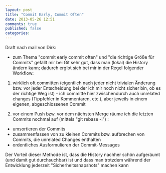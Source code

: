 ```yaml
---
layout: post
title: "Commit Early, Commit Often"
date: 2013-05-26 12:51
comments: true
published: false
categories: 
---
```

Draft nach mail von Dirk:
* zum Thema "commit early commit often" und "die richtige Größe für
Commits" gefällt mir bei Git sehr gut, dass man (lokal) die History
ändern kann; dadurch ergibt sich bei mir in der Regel folgender Workflow:

1) wirklich oft committen (eigentlich nach jeder nicht trivialen
Änderung bzw. vor jeder Entscheidung bei der ich mir noch nicht sicher
bin, ob es der richtige Weg ist) - ich committe hier zwischendurch auch
unrelated changes (Tippfehler in Kommentaren, etc.), aber jeweils in
einem eigenen, abgeschlossenen Commit

2) vor einem Push bzw. vor dem nächsten Merge räume ich die letzten
Commits nochmal auf (mittels "git rebase -i") :

* umsortieren der Commits
* zusammenfassen von zu kleinen Commits bzw. aufbrechen von Commits, die unrelated Changes enthalten
* ordentliches Ausformulieren der Commit-Messages

Der Vorteil dieser Methode ist, dass die History nachher schön
aufgeräumt (und damit gut durchsuchbar) ist und dass man trotzdem
während der Entwicklung jederzeit "Sicherheitssnapshots" machen kann